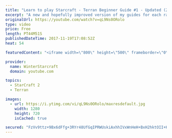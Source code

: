 ```yaml
---
title: "Learn to play Starcraft - Terran Beginner Guide #1 - Updated (2017 LOTV)"
excerpt: "A new and hopefully improved version of my guides for each race where I go over as many basics as possible while doing it live :)  I strongly believe that a super structured guide style is not very helpful compared to watching/playing the game actively.  Feedback is greatly appreciated. -- Watch live"
originalUrl: https://youtube.com/watch?v=qL9Ns0ORolo
type: video
price: Free
length: PT44M51S
publishedDateTime: 2017-11-19T17:08:52Z
heat: 54

featuredContent: "<iframe width=\"800\" height=\"500\" frameborder=\"0\" src=\"https://www.youtube.com/embed/qL9Ns0ORolo\" allow=\"accelerometer; autoplay; encrypted-media; gyroscope; picture-in-picture\" allowfullscreen></iframe>"

provider:
  name: WinterStarcraft
  domain: youtube.com

topics:
  - StarCraft 2
  - Terran

images:
  - url: https://i.ytimg.com/vi/qL9Ns0ORolo/maxresdefault.jpg
    width: 1280
    height: 720
    isCached: true

secured: "FzVv9ttz+9Bx6dFfg+3RYr48UfGqIPRWUskiAxhhIVxWnHeH+BxH2hktOII+KQiqZ+x4G8ecQzMaMKN6ko1KiaYNgiGKuqscaBg3ii99gP35zihbGVIR8OP87Z4jgIH364tDJHeYD3yP4KXGKjHilO71cRUdUDyy1vm54hDljOcKOwd/rtKPQgwtwqrWYi+VgjN/AelhJm4P7ovENPzFJXEYyQxDdx38ByfyvrlPWoKFiOULBCtHhNhNzFCHnEN+y3dOHwlNEYXm/X8/kzhCnfk9NqfUivfNrh3EwQQ0kwdeTo3RVJhWKu1Qyy4yo+TsTEs6gCILtEtTcnHOlibAk6DRFnKyOeWkLQvYbWzbNe2XyAuEEJH0RW0LPQS2Y15o02/0+4ZpGTLjaRQwKgVUt+HzFsqYHsPp4m3aWuJpyPp/fgZOxsE0whttIx/m9Qh6;rUgwvN5Ps/lFGR8FvoAGeg=="
---
```


